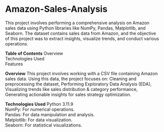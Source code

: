 # Amazon-Sales-Analysis
This project involves performing a comprehensive analysis on Amazon sales data using Python libraries like NumPy, Pandas, Matplotlib, and Seaborn. The dataset contains sales data from Amazon, and the objective of this project was to extract insights, visualize trends, and conduct various operations.

**Table of Contents**
Overview  
Technologies Used  
Features


**Overview**
This project involves working with a CSV file containing Amazon sales data. Using this data, the project focuses on:
Cleaning and preprocessing the dataset, Performing Exploratory Data Analysis (EDA), Visualizing trends like sales distribution & category performance, Generating actionable insights for sales strategy optimization.

**Technologies Used**
Python 3.11.9  
NumPy: For numerical operations.  
Pandas: For data manipulation and analysis.  
Matplotlib: For data visualization.  
Seaborn: For statistical visualizations.  
